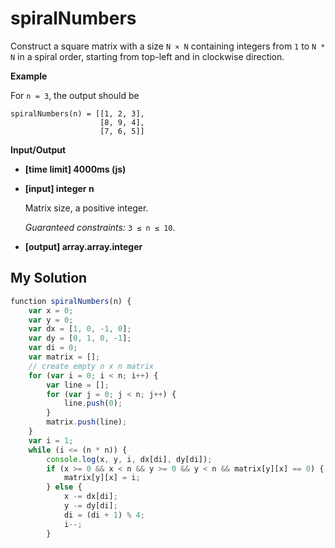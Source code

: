 # spiralNumbers
﻿Construct a square matrix with a size `N × N` containing integers from `1` to `N * N` in a spiral order, starting from top-left and in clockwise direction.

**Example**

For `n = 3`, the output should be

```
spiralNumbers(n) = [[1, 2, 3],
                    [8, 9, 4],
                    [7, 6, 5]]

```

**Input/Output**

*   **[time limit] 4000ms (js)**

*   **[input] integer n**

    Matrix size, a positive integer.

    _Guaranteed constraints:_
    `3 ≤ n ≤ 10`.

*   **[output] array.array.integer**


## My Solution
```javascript
﻿function spiralNumbers(n) {
    var x = 0;
    var y = 0;
    var dx = [1, 0, -1, 0];
    var dy = [0, 1, 0, -1];
    var di = 0;
    var matrix = [];
    // create empty n x n matrix
    for (var i = 0; i < n; i++) {
        var line = [];
        for (var j = 0; j < n; j++) {
            line.push(0);
        }
        matrix.push(line);
    }
    var i = 1;
    while (i <= (n * n)) {
        console.log(x, y, i, dx[di], dy[di]);
        if (x >= 0 && x < n && y >= 0 && y < n && matrix[y][x] == 0) {
            matrix[y][x] = i;
        } else {
            x -= dx[di];
            y -= dy[di];
            di = (di + 1) % 4;
            i--;
        }
```
